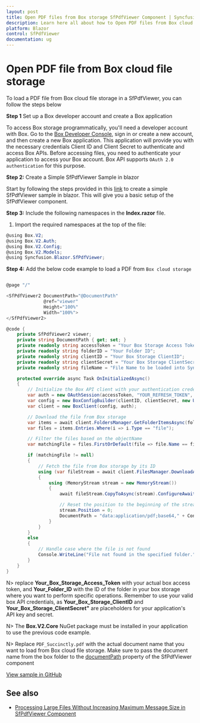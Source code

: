 ```yaml
---
layout: post
title: Open PDF files from Box storage SfPdfViewer Component | Syncfusion
description: Learn here all about how to Open PDF files from Box cloud file storage in Syncfusion Blazor SfPdfViewer component and much more details.
platform: Blazor
control: SfPdfViewer
documentation: ug
---
```


# Open PDF file from Box cloud file storage

To load a PDF file from Box cloud file storage in a SfPdfViewer, you can follow the steps below

**Step 1** Set up a Box developer account and create a Box application

To access Box storage programmatically, you'll need a developer account with Box. Go to the [Box Developer Console](https://developer.box.com/), sign in or create a new account, and then create a new Box application. This application will provide you with the necessary credentials Client ID and Client Secret to authenticate and access Box APIs. Before accessing files, you need to authenticate your application to access your Box account. Box API supports `OAuth 2.0 authentication` for this purpose.

**Step 2:** Create a Simple SfPdfViewer Sample in blazor

Start by following the steps provided in this [link](https://blazor.syncfusion.com/documentation/pdfviewer-2/getting-started/server-side-application) to create a simple SfPdfViewer sample in blazor. This will give you a basic setup of the SfPdfViewer component.

**Step 3:** Include the following namespaces in the **Index.razor** file.

1. Import the required namespaces at the top of the file:

```csharp
@using Box.V2;
@using Box.V2.Auth;
@using Box.V2.Config;
@using Box.V2.Models;
@using Syncfusion.Blazor.SfPdfViewer;
```

**Step 4:** Add the below code example to load a PDF from `Box cloud storage` 

```csharp

@page "/"

<SfPdfViewer2 DocumentPath="@DocumentPath"
              @ref="viewer"
              Height="100%"
              Width="100%">
</SfPdfViewer2>

@code {
    private SfPdfViewer2 viewer;
    private string DocumentPath { get; set; }
    private readonly string accessToken = "Your Box Storage Access Token";
    private readonly string folderID = "Your Folder ID";
    private readonly string clientID = "Your Box Storage ClientID";
    private readonly string clientSecret = "Your Box Storage ClientSecret";
    private readonly string fileName = "File Name to be loaded into Syncfusion SfPdfViewer";

    protected override async Task OnInitializedAsync()
    {
        // Initialize the Box API client with your authentication credentials
        var auth = new OAuthSession(accessToken, "YOUR_REFRESH_TOKEN", 3600, "bearer");
        var config = new BoxConfigBuilder(clientID, clientSecret, new Uri("http://boxsdk")).Build();
        var client = new BoxClient(config, auth);

        // Download the file from Box storage
        var items = await client.FoldersManager.GetFolderItemsAsync(folderID, 1000, autoPaginate: true);
        var files = items.Entries.Where(i => i.Type == "file");

        // Filter the files based on the objectName
        var matchingFile = files.FirstOrDefault(file => file.Name == fileName);

        if (matchingFile != null)
        {
            // Fetch the file from Box storage by its ID
            using (var fileStream = await client.FilesManager.DownloadAsync(matchingFile.Id).ConfigureAwait(false))
            {
                using (MemoryStream stream = new MemoryStream())
                {
                    await fileStream.CopyToAsync(stream).ConfigureAwait(false);

                    // Reset the position to the beginning of the stream
                    stream.Position = 0;
                    DocumentPath = "data:application/pdf;base64," + Convert.ToBase64String(stream.ToArray());
                }
            }
        }
        else
        {
            // Handle case where the file is not found
            Console.WriteLine("File not found in the specified folder.");
        }
    }
}
```

N> replace **Your_Box_Storage_Access_Token** with your actual box access token, and **Your_Folder_ID** with the ID of the folder in your box storage where you want to perform specific operations. Remember to use your valid box API credentials, as **Your_Box_Storage_ClientID** and **Your_Box_Storage_ClientSecret"** are placeholders for your application's API key and secret.

N> The **Box.V2.Core** NuGet package must be installed in your application to use the previous code example.

N> Replace `PDF_Succinctly.pdf` with the actual document name that you want to load from Box cloud file storage. Make sure to pass the document name from the box folder to the [documentPath](https://help.syncfusion.com/cr/blazor/Syncfusion.Blazor.SfPdfViewer.PdfViewerBase.html#Syncfusion_Blazor_SfPdfViewer_PdfViewerBase_DocumentPath) property of the SfPdfViewer component

[View sample in GitHub](https://github.com/SyncfusionExamples/blazor-pdf-viewer-examples/tree/master/Load%20and%20Save/Open%20and%20Save%20from%20box%20cloud%20storage-SfPdfViewer)

## See also

* [Processing Large Files Without Increasing Maximum Message Size in SfPdfViewer Component](../how-to/processing-large-files-without-increasing-maximum-message-size)